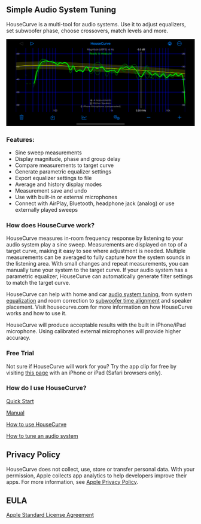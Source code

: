 ## Simple Audio System Tuning
HouseCurve is a multi-tool for audio systems.  Use it to adjust equalizers, set subwoofer phase, choose crossovers, match levels and more.

![housecurve main](/assets/img/housecurve_main_page.png "HouseCurve showing main speaker measurement with subwoofer")

### Features:

* Sine sweep measurements
* Display magnitude, phase and group delay
* Compare measurements to target curve
* Generate parametric equalizer settings
* Export equalizer settings to file
* Average and history display modes
* Measurement save and undo
* Use with built-in or external microphones
* Connect with AirPlay, Bluetooth, headphone jack (analog) or use externally played sweeps

### How does HouseCurve work?

HouseCurve measures in-room frequency response by listening to your audio system play a sine sweep.  Measurements are displayed on top of a target curve, making it easy to see where adjustment is needed.  Multiple measurements can be averaged to fully capture how the system sounds in the listening area.  With small changes and repeat measurements, you can manually tune your system to the target curve.  If your audio system has a parametric equalizer, HouseCurve can automatically generate filter settings to match the target curve.

HouseCurve can help with home and car [audio system tuning](/TUNING.md), from system [equalization](/TUNING.md#apply-equalization) and room correction to [subwoofer time alignment](/TUNING.md#time-align-speakers) and speaker placement.  Visit housecurve.com for more information on how HouseCurve works and how to use it.

HouseCurve will produce acceptable results with the built in iPhone/iPad microphone. Using calibrated external microphones will provide higher accuracy.

### Free Trial

Not sure if HouseCurve will work for you?  Try the app clip for free by visiting [this page](/APPCLIP.md) with an iPhone or iPad (Safari browsers only).

### How do I use HouseCurve?

[Quick Start](/HELP.md)

[Manual](/MANUAL.md)

[How to use HouseCurve](/USAGE.md)

[How to tune an audio system](/TUNING.md)


## Privacy Policy

HouseCurve does not collect, use, store or transfer personal data.  With your permission, Apple collects app analytics to help developers improve their apps.  For more information, see [Apple Privacy Policy](https://www.apple.com/privacy/).

## EULA

[Apple Standard License Agreement](https://www.apple.com/legal/internet-services/itunes/dev/stdeula)



